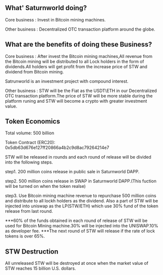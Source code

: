 ## What' Saturnworld doing?

Core business : Invest in Bitcoin mining machines.

Other business : Decentralized OTC transaction platform around the globe.


## What are the benefits of doing these Business?

Core business : After invest the Bitcoin mining machines,All revenue from the Bitcoin mining will be distributed to all Lock holders in the form of dividends.All holders will get profit from the increase price of STW and dividend from Bitcoin mining.

Satrunworld is an investment project with compound interest. 

Other business : STW will be the Fiat as the USDT\ETH in our Decentralized OTC transaction platform.The price of STW will be more stable during the platform runing and STW will become a crypto with greater investment value. 


## Token Economics

Total volume: 500 billion

Token Contract (ERC20): 0x5db63d676e127ff20866a4b2c9d8ac79264214e7

STW will be released in rounds and each round of release will be divided into the following steps.

step1. 200 million coins release in public sale in Saturnworld DAPP.

step2. 500 million coins release in SWAP in Saturnworld DAPP.(This fuction will be turned on when the token realse)

step3. Use Bitcoin mining machine revenue to repurchase 500 million coins and distribute to all lockh holders as the dividend. Also a part of STW will be injected into uniswap as the LP(STW/ETH) which use 30% fund of the token release from last round.   

***60% of the funds obtained in each round of release of STW will be used for Bitcoin Mining machine.30% will be injected into the UNISWAP.10% as developer fee.
***The next round of STW will release if the rate of lock tokens is over 65%.

## STW Destruction
All unreleased STW will be destroyed at once when the market value of STW reaches 15 billion U.S. dollars.

